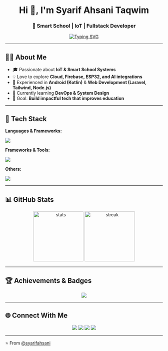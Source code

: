 <!-- Header -->
<h1 align="center">Hi 👋, I'm Syarif Ahsani Taqwim</h1>
<h3 align="center">🚀 Smart School | IoT | Fullstack Developer</h3>

<!-- Typing effect -->
<p align="center">
  <a href="https://git.io/typing-svg">
    <img src="https://readme-typing-svg.demolab.com?font=Fira+Code&pause=1000&color=00C4FF&center=true&vCenter=true&width=500&lines=Smart+School+Management;IoT+%7C+Embedded+System;Fullstack+Web+%26+Mobile+Developer;Always+Learning+New+Things!" alt="Typing SVG" />
  </a>
</p>

---

## 👨‍💻 About Me  
- 🎓 Passionate about **IoT & Smart School Systems**  
- 💡 Love to explore **Cloud, Firebase, ESP32, and AI integrations**  
- 📱 Experienced in **Android (Kotlin)** & **Web Development (Laravel, Tailwind, Node.js)**  
- 🌱 Currently learning **DevOps & System Design**  
- 🎯 Goal: **Build impactful tech that improves education**  

---

## 🔧 Tech Stack  

**Languages & Frameworks:**  
<p>
  <img src="https://skillicons.dev/icons?i=html,css,js,ts,php,java,kotlin,py,cpp" />
</p>

**Frameworks & Tools:**  
<p>
  <img src="https://skillicons.dev/icons?i=laravel,react,nodejs,nextjs,express,tailwind,bootstrap,arduino,firebase,mysql,postgres,sqlite" />
</p>

**Others:**  
<p>
  <img src="https://skillicons.dev/icons?i=git,github,docker,postman,vscode,idea,figma" />
</p>

---

## 📊 GitHub Stats  
<p align="center">
  <img src="https://github-readme-stats.vercel.app/api?username=syarifahsani&show_icons=true&theme=tokyonight" alt="stats" height="160"/>
  <img src="https://github-readme-streak-stats.herokuapp.com/?user=syarifahsani&theme=tokyonight" alt="streak" height="160"/>
</p>

---

## 🏆 Achievements & Badges  
<p align="center">
  <img src="https://github-profile-trophy.vercel.app/?username=syarifahsani&theme=tokyonight&row=1&column=7" />
</p>

---

## 🌐 Connect With Me  
<p align="center">
  <a href="https://linkedin.com/in/username"><img src="https://skillicons.dev/icons?i=linkedin" /></a>
  <a href="mailto:yourmail@gmail.com"><img src="https://skillicons.dev/icons?i=gmail" /></a>
  <a href="https://instagram.com/username"><img src="https://skillicons.dev/icons?i=instagram" /></a>
  <a href="https://wa.me/628xxxx"><img src="https://skillicons.dev/icons?i=discord" /></a>
</p>

---

⭐️ From [@syarifahsani](https://github.com/syarifahsani)  
